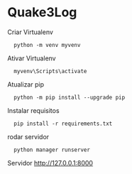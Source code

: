 # Quake3Log
Criar Virtualenv
```
  python -m venv myvenv
```
Ativar Virtualenv
```
  myvenv\Scripts\activate
```
Atualizar pip
```
  python -m pip install --upgrade pip
```
Instalar requisitos
```
  pip install -r requirements.txt
```
rodar servidor
```
  python manager runserver
```
Servidor
http://127.0.0.1:8000
